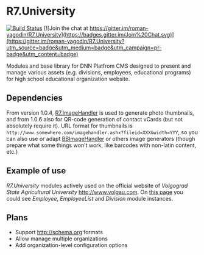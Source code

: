 # R7.University

[![Build Status](https://travis-ci.org/roman-yagodin/R7.University.svg?branch=master)](https://travis-ci.org/roman-yagodin/R7.University)
[![Join the chat at https://gitter.im/roman-yagodin/R7.University](https://badges.gitter.im/Join%20Chat.svg)](https://gitter.im/roman-yagodin/R7.University?utm_source=badge&utm_medium=badge&utm_campaign=pr-badge&utm_content=badge)

Modules and base library for DNN Platfrom CMS designed to present and manage various assets 
(e.g. divisions, employees, educational programs) for high school educational organization website.

## Dependencies

From version 1.0.4, [R7.ImageHandler](https://github.com/roman-yagodin/R7.ImageHandler) is used
to generate photo thumbnails, and from 1.0.6 also for QR-code generation of contact vCards (but not absolutely require it). 
URL format for thumbnails is `http://www.somewhere.com/imagehandler.ashx?fileid=XXX&width=YYY`, so you can also use or adapt 
[BBImageHandler](http://bbimagehandler.codeplex.com/) or others image generators (though prepare what some things won't work, 
like barcodes with non-latin content, etc.)

## Example of use

*R7.University* modules actively used on the official website of *Volgograd State Agricultural University* http://www.volgau.com. 
On [this page](http://www.volgau.com/LinkClick.aspx?link=284) you could see *Employee*, *EmployeeList* and *Division* module instances. 

## Plans

* Support http://schema.org formats
* Allow manage multiple organizations
* Add organization-level configuration options
